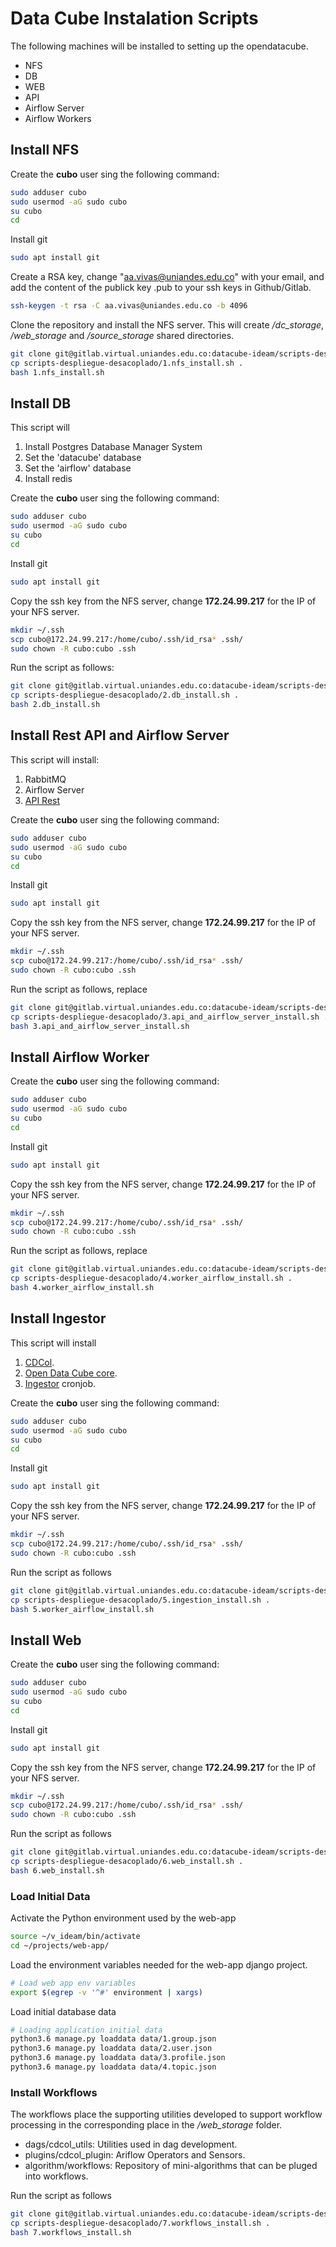 # Data Cube Instalation Scripts

The following machines will be installed to setting up the opendatacube.

* NFS
* DB
* WEB
* API
* Airflow Server
* Airflow Workers

## Install NFS

Create the **cubo** user sing the following command:

```sh 
sudo adduser cubo
sudo usermod -aG sudo cubo
su cubo
cd
```

Install git

```sh 
sudo apt install git
```

Create a RSA key, change "aa.vivas@uniandes.edu.co" with your email, and add the content of the publick key .pub to your ssh keys in Github/Gitlab.

```sh 
ssh-keygen -t rsa -C aa.vivas@uniandes.edu.co -b 4096
```

Clone the repository and install the NFS server. This will create */dc_storage*, */web_storage* and */source_storage* shared directories.

```sh 
git clone git@gitlab.virtual.uniandes.edu.co:datacube-ideam/scripts-despliegue-desacoplado.git
cp scripts-despliegue-desacoplado/1.nfs_install.sh .
bash 1.nfs_install.sh
```

## Install DB

This script will

1. Install Postgres Database Manager System
2. Set the 'datacube' database
3. Set the 'airflow' database
4. Install redis

Create the **cubo** user sing the following command:

```sh 
sudo adduser cubo
sudo usermod -aG sudo cubo
su cubo
cd
```

Install git

```sh 
sudo apt install git
```

Copy the ssh key from the NFS server, change **172.24.99.217** for the IP of your NFS server.

```sh
mkdir ~/.ssh
scp cubo@172.24.99.217:/home/cubo/.ssh/id_rsa* .ssh/
sudo chown -R cubo:cubo .ssh
```

Run the script as follows:

```sh
git clone git@gitlab.virtual.uniandes.edu.co:datacube-ideam/scripts-despliegue-desacoplado.git
cp scripts-despliegue-desacoplado/2.db_install.sh .
bash 2.db_install.sh
```

## Install Rest API and Airflow Server

This script will install:

1. RabbitMQ 
2. Airflow Server
3. [API Rest](https://gitlab.virtual.uniandes.edu.co/datacube-ideam/api-rest)

Create the **cubo** user sing the following command:

```sh 
sudo adduser cubo
sudo usermod -aG sudo cubo
su cubo
cd
```

Install git

```sh 
sudo apt install git
```

Copy the ssh key from the NFS server, change **172.24.99.217** for the IP of your NFS server.

```sh
mkdir ~/.ssh
scp cubo@172.24.99.217:/home/cubo/.ssh/id_rsa* .ssh/
sudo chown -R cubo:cubo .ssh
```

Run the script as follows, replace

```sh
git clone git@gitlab.virtual.uniandes.edu.co:datacube-ideam/scripts-despliegue-desacoplado.git
cp scripts-despliegue-desacoplado/3.api_and_airflow_server_install.sh .
bash 3.api_and_airflow_server_install.sh
```

## Install Airflow Worker

Create the **cubo** user sing the following command:

```sh 
sudo adduser cubo
sudo usermod -aG sudo cubo
su cubo
cd
```

Install git

```sh 
sudo apt install git
```

Copy the ssh key from the NFS server, change **172.24.99.217** for the IP of your NFS server.

```sh
mkdir ~/.ssh
scp cubo@172.24.99.217:/home/cubo/.ssh/id_rsa* .ssh/
sudo chown -R cubo:cubo .ssh
```

Run the script as follows, replace

```sh
git clone git@gitlab.virtual.uniandes.edu.co:datacube-ideam/scripts-despliegue-desacoplado.git
cp scripts-despliegue-desacoplado/4.worker_airflow_install.sh .
bash 4.worker_airflow_install.sh
```

## Install Ingestor

This script will install

1. [CDCol](https://gitlab.virtual.uniandes.edu.co/datacube-ideam/CDCol).
2. [Open Data Cube core](https://github.com/opendatacube/datacube-core.git). 
3. [Ingestor](https://gitlab.virtual.uniandes.edu.co/datacube-ideam/ingestion-scheduler) cronjob. 

Create the **cubo** user sing the following command:

```sh 
sudo adduser cubo
sudo usermod -aG sudo cubo
su cubo
cd
```

Install git

```sh 
sudo apt install git
```

Copy the ssh key from the NFS server, change **172.24.99.217** for the IP of your NFS server.

```sh
mkdir ~/.ssh
scp cubo@172.24.99.217:/home/cubo/.ssh/id_rsa* .ssh/
sudo chown -R cubo:cubo .ssh
```

Run the script as follows

```sh 
git clone git@gitlab.virtual.uniandes.edu.co:datacube-ideam/scripts-despliegue-desacoplado.git
cp scripts-despliegue-desacoplado/5.ingestion_install.sh .
bash 5.worker_airflow_install.sh
```

## Install Web

Create the **cubo** user sing the following command:

```sh 
sudo adduser cubo
sudo usermod -aG sudo cubo
su cubo
cd
```

Install git

```sh 
sudo apt install git
```

Copy the ssh key from the NFS server, change **172.24.99.217** for the IP of your NFS server.

```sh
mkdir ~/.ssh
scp cubo@172.24.99.217:/home/cubo/.ssh/id_rsa* .ssh/
sudo chown -R cubo:cubo .ssh
```

Run the script as follows

```sh 
git clone git@gitlab.virtual.uniandes.edu.co:datacube-ideam/scripts-despliegue-desacoplado.git
cp scripts-despliegue-desacoplado/6.web_install.sh .
bash 6.web_install.sh
```

### Load Initial Data

Activate the Python environment used by the web-app

```sh 
source ~/v_ideam/bin/activate
cd ~/projects/web-app/
```

Load the environment variables needed for the web-app django project.

```sh 
# Load web app env variables
export $(egrep -v '^#' environment | xargs)
```

Load initial database data

```sh 
# Loading application initial data
python3.6 manage.py loaddata data/1.group.json
python3.6 manage.py loaddata data/2.user.json
python3.6 manage.py loaddata data/3.profile.json
python3.6 manage.py loaddata data/4.topic.json
```


### Install Workflows 

The workflows place the supporting utilities developed to support workflow processing in the corresponding place in the */web_storage* folder.

* dags/cdcol_utils: Utilities used in dag development.
* plugins/cdcol_plugin: Ariflow Operators and Sensors.
* algorithm/workflows: Repository of mini-algorithms that can be pluged into workflows.

Run the script as follows

```sh 
git clone git@gitlab.virtual.uniandes.edu.co:datacube-ideam/scripts-despliegue-desacoplado.git
cp scripts-despliegue-desacoplado/7.workflows_install.sh .
bash 7.workflows_install.sh
```